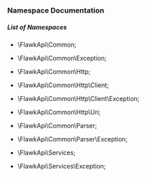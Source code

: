 ### Namespace Documentation

##### List of Namespaces

- \FlawkApi\Common;
    
- \FlawkApi\Common\Exception;
  
- \FlawkApi\Common\Http;
  
- \FlawkApi\Common\Http\Client;
    
- \FlawkApi\Common\Http\Client\Exception;

- \FlawkApi\Common\Http\Uri;
  
- \FlawkApi\Common\Parser;
  
- \FlawkApi\Common\Parser\Exception;


- \FlawkApi\Services;

- \FlawkApi\Services\Exception;
  
  